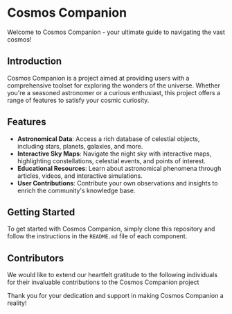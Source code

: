 # Cosmos Companion

Welcome to Cosmos Companion - your ultimate guide to navigating the vast cosmos!

## Introduction
Cosmos Companion is a project aimed at providing users with a comprehensive toolset for exploring the wonders of the universe. Whether you're a seasoned astronomer or a curious enthusiast, this project offers a range of features to satisfy your cosmic curiosity.

## Features
- **Astronomical Data**: Access a rich database of celestial objects, including stars, planets, galaxies, and more.
- **Interactive Sky Maps**: Navigate the night sky with interactive maps, highlighting constellations, celestial events, and points of interest.
- **Educational Resources**: Learn about astronomical phenomena through articles, videos, and interactive simulations.
- **User Contributions**: Contribute your own observations and insights to enrich the community's knowledge base.

## Getting Started
To get started with Cosmos Companion, simply clone this repository and follow the instructions in the `README.md` file of each component.

## Contributors
We would like to extend our heartfelt gratitude to the following individuals for their invaluable contributions to the Cosmos Companion project

Thank you for your dedication and support in making Cosmos Companion a reality!


